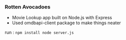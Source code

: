 ### Rotten Avocadoes

- Movie Lookup app built on Node.js with Express
- Used omdbapi-client package to make things neater


run :
`npm install
node server.js`
